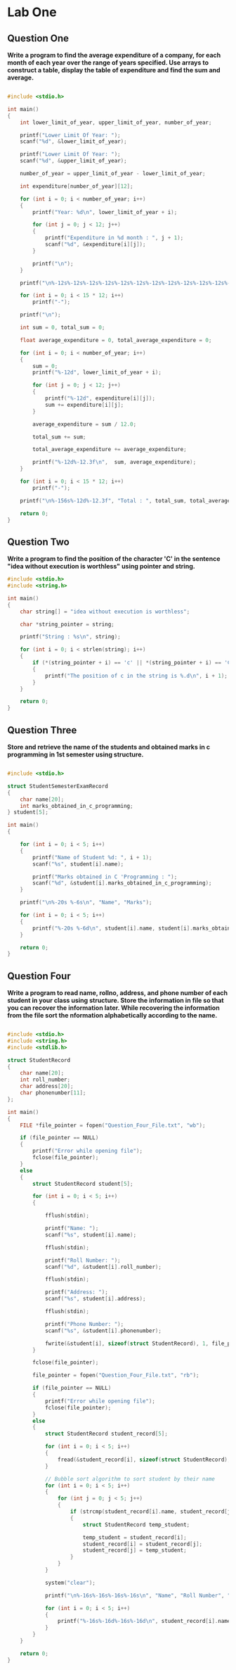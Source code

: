 # Lab One

## Question One

**Write a program to find the average expenditure of a company, for each month of each year over the range of years specified. Use arrays to construct a table, display the table of expenditure and find the sum and average.**

```C++

#include <stdio.h>

int main()
{
    int lower_limit_of_year, upper_limit_of_year, number_of_year;

    printf("Lower Limit Of Year: ");
    scanf("%d", &lower_limit_of_year);

    printf("Lower Limit Of Year: ");
    scanf("%d", &upper_limit_of_year);

    number_of_year = upper_limit_of_year - lower_limit_of_year;

    int expenditure[number_of_year][12];

    for (int i = 0; i < number_of_year; i++)
    {
        printf("Year: %d\n", lower_limit_of_year + i);

        for (int j = 0; j < 12; j++)
        {
            printf("Expenditure in %d month : ", j + 1);
            scanf("%d", &expenditure[i][j]);
        }

        printf("\n");
    }

    printf("\n%-12s%-12s%-12s%-12s%-12s%-12s%-12s%-12s%-12s%-12s%-12s%-12s%-12s%-12s%-12s\n", "Year ", "Jan", "Feb", "Mar", "Apr", "May", "Jun", "Jul", "Aug", "Sep", "Oct", "Nov", "Dec", "Sum", "Expenditure");

    for (int i = 0; i < 15 * 12; i++)
        printf("-");

    printf("\n");

    int sum = 0, total_sum = 0;

    float average_expenditure = 0, total_average_expenditure = 0;

    for (int i = 0; i < number_of_year; i++)
    {
        sum = 0;
        printf("%-12d", lower_limit_of_year + i);

        for (int j = 0; j < 12; j++)
        {
            printf("%-12d", expenditure[i][j]);
            sum += expenditure[i][j];
        }

        average_expenditure = sum / 12.0;

        total_sum += sum;

        total_average_expenditure += average_expenditure;

        printf("%-12d%-12.3f\n",  sum, average_expenditure);
    }

    for (int i = 0; i < 15 * 12; i++)
        printf("-");

    printf("\n%-156s%-12d%-12.3f", "Total : ", total_sum, total_average_expenditure);

    return 0;
}
```

## Question Two

**Write a program to find the position of the character 'C' in the sentence "idea without execution is worthless" using pointer and string.**

```C++
#include <stdio.h>
#include <string.h>

int main()
{
    char string[] = "idea without execution is worthless";

    char *string_pointer = string;

    printf("String : %s\n", string);

    for (int i = 0; i < strlen(string); i++)
    {
        if (*(string_pointer + i) == 'c' || *(string_pointer + i) == 'C')
        {
            printf("The position of c in the string is %.d\n", i + 1);
        }
    }

    return 0;
}
```

## Question Three

**Store and retrieve the name of the students and obtained marks in c programming in 1st semester using structure.**

```C++

#include <stdio.h>

struct StudentSemesterExamRecord
{
    char name[20];
    int marks_obtained_in_c_programming;
} student[5];

int main()
{

    for (int i = 0; i < 5; i++)
    {
        printf("Name of Student %d: ", i + 1);
        scanf("%s", student[i].name);

        printf("Marks obtained in C 'Programming : ");
        scanf("%d", &student[i].marks_obtained_in_c_programming);
    }

    printf("\n%-20s %-6s\n", "Name", "Marks");

    for (int i = 0; i < 5; i++)
    {
        printf("%-20s %-6d\n", student[i].name, student[i].marks_obtained_in_c_programming);
    }

    return 0;
}
```

## Question Four

**Write a program to read name, rollno, address, and phone number of each student in your class using structure. Store the information in file so that you can recover the information later. While recovering the information from the file sort the nformation alphabetically according to the name.**

```C++

#include <stdio.h>
#include <string.h>
#include <stdlib.h>

struct StudentRecord
{
    char name[20];
    int roll_number;
    char address[20];
    char phonenumber[11];
};

int main()
{
    FILE *file_pointer = fopen("Question_Four_File.txt", "wb");

    if (file_pointer == NULL)
    {
        printf("Error while opening file");
        fclose(file_pointer);
    }
    else
    {
        struct StudentRecord student[5];

        for (int i = 0; i < 5; i++)
        {

            fflush(stdin);

            printf("Name: ");
            scanf("%s", student[i].name);

            fflush(stdin);

            printf("Roll Number: ");
            scanf("%d", &student[i].roll_number);

            fflush(stdin);

            printf("Address: ");
            scanf("%s", student[i].address);

            fflush(stdin);

            printf("Phone Number: ");
            scanf("%s", &student[i].phonenumber);

            fwrite(&student[i], sizeof(struct StudentRecord), 1, file_pointer);
        }

        fclose(file_pointer);

        file_pointer = fopen("Question_Four_File.txt", "rb");

        if (file_pointer == NULL)
        {
            printf("Error while opening file");
            fclose(file_pointer);
        }
        else
        {
            struct StudentRecord student_record[5];

            for (int i = 0; i < 5; i++)
            {
                fread(&student_record[i], sizeof(struct StudentRecord), 1, file_pointer);
            }

            // Bubble sort algorithm to sort student by their name
            for (int i = 0; i < 5; i++)
            {
                for (int j = 0; j < 5; j++)
                {
                    if (strcmp(student_record[i].name, student_record[j].name) < 0)
                    {
                        struct StudentRecord temp_student;

                        temp_student = student_record[i];
                        student_record[i] = student_record[j];
                        student_record[j] = temp_student;
                    }
                }
            }

            system("clear");

            printf("\n%-16s%-16s%-16s%-16s\n", "Name", "Roll Number", "Address", "Phone number");

            for (int i = 0; i < 5; i++)
            {
                printf("%-16s%-16d%-16s%-16d\n", student_record[i].name, student_record[i].roll_number, student_record[i].address, student_record[i].phonenumber);
            }
        }
    }

    return 0;
}
```
